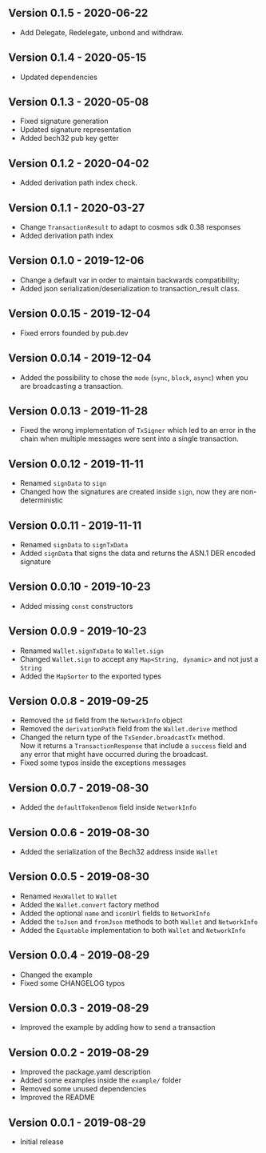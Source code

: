 ## Version 0.1.5 - 2020-06-22
* Add Delegate, Redelegate, unbond and withdraw.

## Version 0.1.4 - 2020-05-15
* Updated dependencies  

## Version 0.1.3 - 2020-05-08
* Fixed signature generation
* Updated signature representation
* Added bech32 pub key getter

## Version 0.1.2 - 2020-04-02
* Added derivation path index check.

## Version 0.1.1 - 2020-03-27
* Change `TransactionResult` to adapt to cosmos sdk 0.38 responses
* Added derivation path index 

## Version 0.1.0 - 2019-12-06
* Change a default var in order to maintain backwards compatibility;
* Added json serialization/deserialization to transaction_result class.

## Version 0.0.15 - 2019-12-04
* Fixed errors founded by pub.dev

## Version 0.0.14 - 2019-12-04
* Added the possibility to chose the `mode` (`sync`, `block`, `async`) 
  when you are broadcasting a transaction.

## Version 0.0.13 - 2019-11-28
* Fixed the wrong implementation of `TxSigner` which led to an 
  error in the chain when multiple messages were sent into a single transaction.

## Version 0.0.12 - 2019-11-11
* Renamed `signData` to `sign` 
* Changed how the signatures are created inside `sign`, now they are non-deterministic 

## Version 0.0.11 - 2019-11-11
* Renamed `signData` to `signTxData` 
* Added `signData` that signs the data and returns the ASN.1 DER encoded signature

## Version 0.0.10 - 2019-10-23
* Added missing `const` constructors

## Version 0.0.9 - 2019-10-23
* Renamed `Wallet.signTxData` to `Wallet.sign`
* Changed `Wallet.sign` to accept any `Map<String, dynamic>` and not just a `String`
* Added the `MapSorter` to the exported types

## Version 0.0.8 - 2019-09-25
* Removed the `id` field from the `NetworkInfo` object
* Removed the `derivationPath` field from the `Wallet.derive` method
* Changed the return type of the `TxSender.broadcastTx` method.  
   Now it returns a `TransactionResponse` that include a `success` field and any error 
   that might have occurred during the broadcast.
* Fixed some typos inside the exceptions messages

## Version 0.0.7 - 2019-08-30
* Added the `defaultTokenDenom` field inside `NetworkInfo`

## Version 0.0.6 - 2019-08-30
* Added the serialization of the Bech32 address inside `Wallet` 

## Version 0.0.5 - 2019-08-30
* Renamed `HexWallet` to `Wallet` 
* Added the `Wallet.convert` factory method
* Added the optional `name` and `iconUrl` fields to `NetworkInfo`
* Added the `toJson` and `fromJson` methods to both `Wallet` and `NetworkInfo`
* Added the `Equatable` implementation to both `Wallet` and `NetworkInfo` 

## Version 0.0.4 - 2019-08-29
* Changed the example 
* Fixed some CHANGELOG typos

## Version 0.0.3 - 2019-08-29
* Improved the example by adding how to send a transaction

## Version 0.0.2 - 2019-08-29
* Improved the package.yaml description
* Added some examples inside the `example/` folder
* Removed some unused dependencies
* Improved the README

## Version 0.0.1 - 2019-08-29
* Initial release
